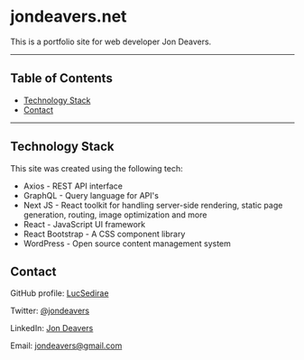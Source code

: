 # jondeavers.net

This is a portfolio site for web developer Jon Deavers.

<hr>

## Table of Contents

  - [Technology Stack](#technology-stack)
  - [Contact](#contact)

<hr>

## Technology Stack

This site was created using the following tech:

- Axios - REST API interface
- GraphQL - Query language for API's
- Next JS - React toolkit for handling server-side rendering, static page generation, routing, image optimization and more
- React - JavaScript UI framework
- React Bootstrap - A CSS component library
- WordPress - Open source content management system

## Contact

GitHub profile: [LucSedirae](https://github.com/lucsedirae)

Twitter: [@jondeavers](https://twitter.com/jondeavers)

LinkedIn: [Jon Deavers](https://www.linkedin.com/in/jondeavers/)

Email: [jondeavers@gmail.com](mailto:jondeavers@gmail.com)